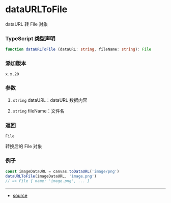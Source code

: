 # dataURLToFile

dataURL 转 File 对象




### TypeScript 类型声明

```typescript
function dataURLToFile (dataURL: string, fileName: string): File
```



### 添加版本

`x.x.20`



### 参数

1. `string` dataURL：dataURL 数据内容

2. `string` fileName：文件名

   


### 返回

`File`

转换后的 File 对象



### 例子

```typescript
const imageDataURL = canvas.toDataURL('image/png')
dataURLToFile(imageDataURL, 'image.png')
// => File { name: 'image.png', ... }
```


----

- [source](https://github.com/iius-l/iius-s/blob/main/src/browser/dataURLToFile.ts)